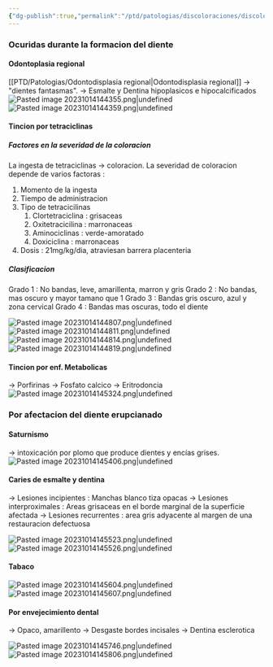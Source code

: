 ```yaml
---
{"dg-publish":true,"permalink":"/ptd/patologias/discoloraciones/discoloraciones-del-esmalte-y-de-la-dentina/"}
---
```



### Ocuridas durante la formacion del diente

#### Odontoplasia regional

[[PTD/Patologias/Odontodisplasia regional\|Odontodisplasia regional]]  → "dientes fantasmas". 
→ Esmalte y Dentina hipoplasicos e hipocalcificados
![Pasted image 20231014144355.png|undefined](/img/user/PTD/M%C3%A9dias/Pasted%20image%2020231014144355.png)![Pasted image 20231014144359.png|undefined](/img/user/PTD/M%C3%A9dias/Pasted%20image%2020231014144359.png)

#### Tincion por tetraciclinas

##### Factores en la severidad de la coloracion
La ingesta de tetraciclinas → coloracion.
La severidad de coloracion depende de varios factoras :
1. Momento de la ingesta
2. Tiempo de administracion
3. Tipo de tetracicilinas
	1. Clortetraciclina : grisaceas
	2. Oxitetracicilina : marronaceas
	3. Aminociclinas : verde-amoratado
	4. Doxiciclina : marronaceas
4. Dosis : 21mg/kg/dia, atraviesan barrera placenteria

##### Clasificacion
Grado 1 : No bandas, leve, amarillenta, marron y gris
Grado 2 : No bandas, mas oscuro y mayor tamano que 1
Grado 3 : Bandas gris oscuro, azul y zona cervical
Grado 4 : Bandas mas oscuras, todo el diente

![Pasted image 20231014144807.png|undefined](/img/user/PTD/M%C3%A9dias/Pasted%20image%2020231014144807.png)![Pasted image 20231014144811.png|undefined](/img/user/PTD/M%C3%A9dias/Pasted%20image%2020231014144811.png)![Pasted image 20231014144814.png|undefined](/img/user/PTD/M%C3%A9dias/Pasted%20image%2020231014144814.png)![Pasted image 20231014144819.png|undefined](/img/user/PTD/M%C3%A9dias/Pasted%20image%2020231014144819.png)

#### Tincion por enf. Metabolicas 

→ Porfirinas
→ Fosfato calcico
→ Eritrodoncia
![Pasted image 20231014145324.png|undefined](/img/user/PTD/M%C3%A9dias/Pasted%20image%2020231014145324.png)


### Por afectacion del diente erupcianado

#### Saturnismo

→ intoxicación por plomo que produce dientes y encías grises.
![Pasted image 20231014145406.png|undefined](/img/user/PTD/M%C3%A9dias/Pasted%20image%2020231014145406.png)

#### Caries de esmalte y dentina

→ Lesiones incipientes : Manchas blanco tiza opacas
→ Lesiones interproximales : Areas grisaceas en el borde marginal de la superficie afectada
→ Lesiones recurrentes : area gris adyacente al margen de una restauracion defectuosa

![Pasted image 20231014145523.png|undefined](/img/user/PTD/M%C3%A9dias/Pasted%20image%2020231014145523.png)![Pasted image 20231014145526.png|undefined](/img/user/PTD/M%C3%A9dias/Pasted%20image%2020231014145526.png)

#### Tabaco

![Pasted image 20231014145604.png|undefined](/img/user/PTD/M%C3%A9dias/Pasted%20image%2020231014145604.png)![Pasted image 20231014145607.png|undefined](/img/user/PTD/M%C3%A9dias/Pasted%20image%2020231014145607.png)


#### Por envejecimiento dental

→ Opaco, amarillento
→ Desgaste bordes incisales
→ Dentina esclerotica

![Pasted image 20231014145746.png|undefined](/img/user/PTD/M%C3%A9dias/Pasted%20image%2020231014145746.png)![Pasted image 20231014145806.png|undefined](/img/user/PTD/M%C3%A9dias/Pasted%20image%2020231014145806.png)

